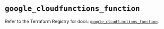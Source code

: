 # `google_cloudfunctions_function`

Refer to the Terraform Registry for docs: [`google_cloudfunctions_function`](https://registry.terraform.io/providers/hashicorp/google/6.47.0/docs/resources/cloudfunctions_function).
